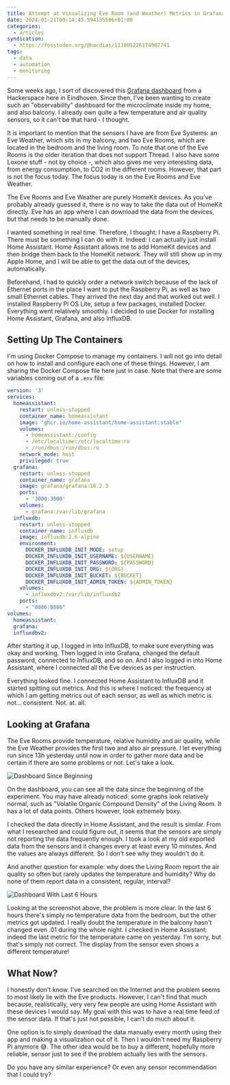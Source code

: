 ```yaml
---
title: Attempt at Visualizing Eve Room (and Weather) Metrics in Grafana
date: 2024-01-21T09:14:45.594135506+01:00
categories:
  - articles
syndication:
  - https://fosstodon.org/@hacdias/111805226174007741
tags:
  - data
  - automation
  - monitoring
---
```


Some weeks ago, I sort of discovered this [Grafana dashboard](https://grafana.hackalot.nl/d/de4inWnZk/hackalot?orgId=1&refresh=5m) from a Hackerspace here in Eindhoven. Since then, I've been wanting to create such an "observability" dashboard for the microclimate inside my home, and also balcony. I already own quite a few temperature and air quality sensors, so it can't be that hard - I thought.

<!--more-->

It is important to mention that the sensors I have are from Eve Systems: an Eve Weather, which sits in my balcony, and two Eve Rooms, which are located in the bedroom and the living room. To note that one of the Eve Rooms is the older iteration that does not support Thread. I also have some Loxone stuff - not by choice -, which also gives me very interesting data, from energy consumption, to CO2 in the different rooms. However, that part is not the focus today. The focus today is on the Eve Rooms and Eve Weather.

The Eve Rooms and Eve Weather are purely HomeKit devices. As you've probably already guessed it, there is no way to take the data out of HomeKit directly. Eve has an app where I can download the data from the devices, but that needs to be manually done.

I wanted something in real time. Therefore, I thought: I have a Raspberry Pi. There must be something I can do with it. Indeed: I can actually just install Home Assistant. Home Assistant allows me to add HomeKit devices and then bridge them back to the HomeKit network. They will still show up in my Apple Home, and I will be able to get the data out of the devices, automatically.

Beforehand, I had to quickly order a network switch because of the lack of Ethernet ports in the place I want to put the Raspberry Pi, as well as two small Ethernet cables. They arrived the next day and that worked out well. I installed Raspberry Pi OS Lite, setup a few packages, installed Docker. Everything went relatively smoothly. I decided to use Docker for installing Home Assistant, Grafana, and also InfluxDB.

## Setting Up The Containers

I'm using Docker Compose to manage my containers. I will not go into detail on how to install and configure each one of these things. However, I am sharing the Docker Compose file here just in case. Note that there are some variables coming out of a `.env` file:

```yaml
version: '3'
services:
  homeassistant:
    restart: unless-stopped
    container_name: homeassistant
    image: "ghcr.io/home-assistant/home-assistant:stable"
    volumes:
      - homeassistant:/config
      - /etc/localtime:/etc/localtime:ro
      - /run/dbus:/run/dbus:ro
    network_mode: host
    privileged: true
  grafana:
    restart: unless-stopped
    container_name: grafana
    image: grafana/grafana:10.2.3
    ports:
      - '3000:3000'
    volumes:
      - grafana:/var/lib/grafana
  influxdb:
    restart: unless-stopped
    container_name: influxdb
    image: influxdb:2.6-alpine
    environment:
      DOCKER_INFLUXDB_INIT_MODE: setup
      DOCKER_INFLUXDB_INIT_USERNAME: ${USERNAME}
      DOCKER_INFLUXDB_INIT_PASSWORD: ${PASSWORD}
      DOCKER_INFLUXDB_INIT_ORG: ${ORG}
      DOCKER_INFLUXDB_INIT_BUCKET: ${BUCKET}
      DOCKER_INFLUXDB_INIT_ADMIN_TOKEN: ${ADMIN_TOKEN}
    volumes:
      - influxdbv2:/var/lib/influxdb2
    ports:
      - "8086:8086"
volumes:
  homeassistant:
  grafana:
  influxdbv2:
```

After starting it up, I logged in into InfluxDB, to make sure everything was okay and working. Then logged in into Grafana, changed the default password, connected to InfluxDB, and so on. And I also logged in into Home Assistant, where I connected all the Eve devices as per instruction.

Everything looked fine. I connected Home Assistant to InfluxDB and it started spitting out metrics. And this is where I noticed: the frequency at which I am getting metrics out of each sensor, as well as which metric is not... consistent. Not. at. all.

## Looking at Grafana

The Eve Rooms provide temperature, relative humidity and air quality, while the Eve Weather provides the first two and also air pressure. I let everything run since 13h yesterday until now in order to gather more data and be certain if there are some problems or not. Let's take a look.

![Dashboard Since Beginning](cdn:/2024-01-grafana-home?class=fw)

On the dashboard, you can see all the data since the beginning of the experiment. You may have already noticed: some graphs look relatively normal, such as "Volatile Organic Compound Density" of the Living Room. It has a lot of data points. Others however, look extremely boxy.

I checked the data directly in Home Assistant, and the result is similar. From what I researched and could figure out, it seems that the sensors are simply not reporting the data frequently enough. I took a look at my old exported data from the sensors and it changes every at least every 10 minutes. And the values are always different. So I don't see why they wouldn't do it.

And another question for example: why does the Living Room report the air quality so often but rarely updates the temperature and humidity? Why do none of them report data in a consistent, regular, interval?

![Dashboard With Last 6 Hours](cdn:/2024-01-grafana-home-6h?class=fw)

Looking at the screenshot above, the problem is more clear. In the last 6 hours there's simply no temperature data from the bedroom, but the other metrics got updated. I really doubt the temperature in the balcony hasn't changed even .01 during the whole night. I checked in Home Assistant: indeed the last metric for the temperature came on yesterday. I'm sorry, but that's simply not correct. The display from the sensor even shows a different temperature!

## What Now?

I honestly don't know. I've searched on the Internet and the problem seems to most likely lie with the Eve products. However, I can't find that much because, realistically, very very few people are using Home Assistant with these devices I would say. My goal with this was to have a real time feed of the sensor data. If that's just not possible, I can't do much about it.

One option is to simply download the data manually every month using their app and making a visualization out of it. Then I wouldn't need my Raspberry Pi anymore 😅. The other idea would be to buy a different, hopefully more reliable, sensor just to see if the problem actually lies with the sensors.

Do you have any similar experience? Or even any sensor recommendation that I could try?

